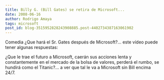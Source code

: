 ```yaml
---
title: Billy G. (Bill Gates) se retira de Microsoft...
date: 2008-06-16
author: Rodrigo Amaya
tags: microsoft
post_id: blog-3515952828243908885.post-4402734387163061902
---
```


Comedia ¿Que hará el Sr. Gates después de Microsoft?... este vídeo puede tener algunas respuestas:

¿Que le trae el futuro a Microsoft, caerán sus acciones lenta y constantemente en el mercado de la bolsa de valores, perderá el rumbo, se hundirá como el Titanic?... a ver que tal le va a Microsoft sin Bill encima 24/7.